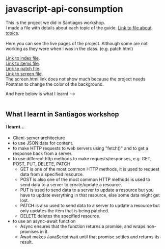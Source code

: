 # javascript-api-consumption

This is the project we did in Santiagos workshop.  
I made a file with details about each topic of the guide.
[Link to file about topics](https://docs.google.com/document/d/15-qyKJ8jQTLQKboxJNDLl7uOfRXnnmdRlDTny9UoNmg/edit?usp=sharing).
<br>
<br>
Here you can see the live pages of the project.
Although some are not working as they were when I was in the class. (e.g. patch.html)

[Link to index file](https://hebaulf.github.io/javascript-api-consumption/index.html).<br>
[Link to items file](https://hebaulf.github.io/javascript-api-consumption/items.html).<br>
[Link to patch file](https://hebaulf.github.io/javascript-api-consumption/patch.html).<br>
[Link to screen file](https://hebaulf.github.io/javascript-api-consumption/screen.html).<br>
The screen.html link does not show much because the project needs Postman to change the color of the background.
<br>

And here below is what I learnt -->
<br>
<br>

## What I learnt in Santiagos workshop

#### I learnt...

- Client-server architecture
- to use JSON data for content.
- to make HTTP requests to web servers using "fetch()" and to get a response back from a server.
- to use different http methods to make requests/responses, e.g. GET, POST, PUT, DELETE, PATCH
  - GET is one of the most common HTTP methods, it is used to request data from a specified resource.
  - POST is also one of the most common HTTP methods is used to send data to a server to create/update a resource.
  - PUT is used to send data to a server to update a resource but you have to update everything in that resource, else some data might get lost.
  - PATCH is also used to send data to a server to update a resource but only updates the item that is being patched.
  - DELETE deletes the specified resource.
- to use an async-await function
  - Async ensures that the function returns a promise, and wraps non-promises in it.
  - Await makes JavaScript wait until that promise settles and returns its result.
